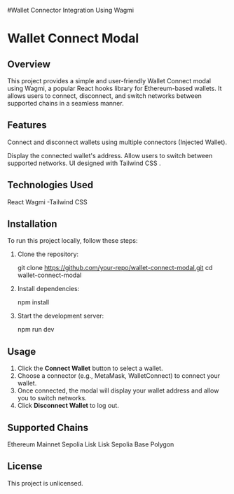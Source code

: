 #Wallet Connector Integration Using Wagmi

# Wallet Connect Modal

## Overview
This project provides a simple and user-friendly Wallet Connect modal using Wagmi, a popular React hooks library for Ethereum-based wallets. It allows users to connect, disconnect, and switch networks between supported chains in a seamless manner.

## Features
 Connect and disconnect wallets using multiple connectors (Injected Wallet).
 
 Display the connected wallet's address.
 Allow users to switch between supported networks.
 UI designed with Tailwind CSS .

## Technologies Used
 React
 Wagmi
-Tailwind CSS

## Installation
To run this project locally, follow these steps:

1. Clone the repository:

   git clone https://github.com/your-repo/wallet-connect-modal.git
   cd wallet-connect-modal
   

2. Install dependencies:

   npm install


3. Start the development server:
   
   npm run dev
   

## Usage

1. Click the **Connect Wallet** button to select a wallet.
2. Choose a connector (e.g., MetaMask, WalletConnect) to connect your wallet.
3. Once connected, the modal will display your wallet address and allow you to switch networks.
4. Click **Disconnect Wallet** to log out.


## Supported Chains
  Ethereum Mainnet
  Sepolia
  Lisk
  Lisk Sepolia
  Base
  Polygon

## License
This project is unlicensed.
